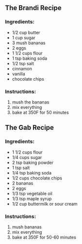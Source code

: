 ## The Brandi Recipe
### Ingredients:
- 1/2 cup butter
- 1 cup sugar
- 3 mush bananas
- 2 eggs
- 1 1/2 cups flour
- 1 tsp baking soda
- 1/2 tsp salt
- cinnamon
- vanilla
- chocolate chips

### Instructions:
1. mush the bananas
2. mix everything
3. bake at 350F for 50 minutes



## The Gab Recipe
### Ingredients:
- 1 1/2 cups flour
- 1/4 cups sugar
- 2 tsp baking powder
- 1 tsp salt
- 1/4 tsp baking soda
- 1/2 cups chocolate chips
- 2 bananas
- 2 eggs
- 1/3 tsp vegetable oil
- 1/3 tsp maple syrup
- 1/2 cup buttermilk or sour cream

### Instructions:
1. mush bananas
2. mix everything
3. bake at 350F for 50-60 minutes
